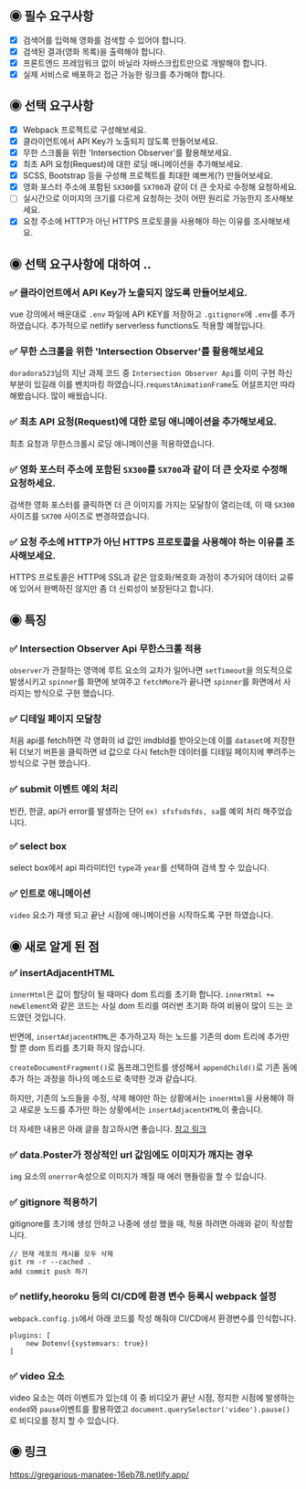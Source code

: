 ## ◉ 필수 요구사항

- [x] 검색어를 입력해 영화를 검색할 수 있어야 합니다.
- [x] 검색된 결과(영화 목록)을 출력해야 합니다.
- [x] 프론트엔드 프레임워크 없이 바닐라 자바스크립트만으로 개발해야 합니다.
- [x] 실제 서비스로 배포하고 접근 가능한 링크를 추가해야 합니다.

## ◉ 선택 요구사항

- [x] Webpack 프로젝트로 구성해보세요.
- [x] 클라이언트에서 API Key가 노출되지 않도록 만들어보세요.
- [x] 무한 스크롤을 위한 'Intersection Observer'를 활용해보세요.
- [x] 최초 API 요청(Request)에 대한 로딩 애니메이션을 추가해보세요.
- [x] SCSS, Bootstrap 등을 구성해 프로젝트를 최대한 예쁘게(?) 만들어보세요.
- [x] 영화 포스터 주소에 포함된 `SX300`를 `SX700`과 같이 더 큰 숫자로 수정해 요청하세요.
- [ ] 실시간으로 이미지의 크기를 다르게 요청하는 것이 어떤 원리로 가능한지 조사해보세요.
- [x] 요청 주소에 HTTP가 아닌 HTTPS 프로토콜을 사용해야 하는 이유를 조사해보세요.

## ◉ 선택 요구사항에 대하여 .. 

### ✅ 클라이언트에서 API Key가 노출되지 않도록 만들어보세요.

vue 강의에서 배운대로 `.env` 파일에 API KEY를 저장하고 `.gitignore`에 `.env`를 추가 하였습니다. 추가적으로 netlify serverless functions도 적용할 예정입니다.

### ✅ 무한 스크롤을 위한 'Intersection Observer'를 활용해보세요

`doradora523`님의 지난 과제 코드 중 `Intersection Observer Api`를 이미 구현 하신 부분이 있길래 이를 벤치마킹 하였습니다.`requestAnimationFrame`도 어설프지만 따라 해봤습니다. 많이 배웠습니다. 

### ✅ 최초 API 요청(Request)에 대한 로딩 애니메이션을 추가해보세요.

최초 요청과 무한스크롤시 로딩 애니메이션을 적용하였습니다. 

### ✅ 영화 포스터 주소에 포함된 `SX300`를 `SX700`과 같이 더 큰 숫자로 수정해 요청하세요.

검색한 영화 포스터를 클릭하면 더 큰 이미지를 가지는 모달창이 열리는데, 이 때 `SX300` 사이즈를 `SX700` 사이즈로 변경하였습니다.

### ✅ 요청 주소에 HTTP가 아닌 HTTPS 프로토콜을 사용해야 하는 이유를 조사해보세요.

HTTPS 프로토콜은 HTTP에 SSL과 같은 암호화/복호화 과정이 추가되어 데이터 교류에 있어서 완벽하진 않지만 좀 더 신뢰성이 보장된다고 합니다.

## ◉ 특징
### ✅ Intersection Observer Api 무한스크롤 적용

`observer`가 관찰하는 영역에 루트 요소의 교차가 일어나면 `setTimeout`을 의도적으로 발생시키고 `spinner`를 화면에 보여주고 `fetchMore`가 끝나면 `spinner`를 화면에서 사라지는 방식으로 구현 했습니다.  

### ✅ 디테일 페이지 모달창

처음 api를 fetch하면 각 영화의 id 값인 imdbId를 받아오는데 이를 `dataset`에 저장한 뒤 더보기 버튼을 클릭하면 id 값으로 다시 fetch한 데이터를 디테일 페이지에 뿌려주는 방식으로 구현 했습니다.
### ✅ submit 이벤트 예외 처리 

빈칸, 한글, api가 error를 발생하는 단어 `ex) sfsfsdsfds, sa`를 예외 처리 해주었습니다.

### ✅ select box

select box에서 api 파라미터인 `type`과 `year`를 선택하여 검색 할 수 있습니다. 

### ✅ 인트로 애니메이션

`video` 요소가 재생 되고 끝난 시점에 애니메이션을 시작하도록 구현 하였습니다.


## ◉ 새로 알게 된 점

### ✅ insertAdjacentHTML

`innerHtml`은 값이 할당이 될 때마다 dom 트리를 초기화 합니다. `innerHtml += newElement`와 같은 코드는 사실 dom 트리를 여러번 초기화 하여 비용이 많이 드는 코드였던 것입니다.

반면에, `insertAdjacentHTML`은 추가하고자 하는 노드를 기존의 dom 트리에 추가만 할 뿐 dom 트리를 초기화 하지 않습니다.

`createDocumentFragment()`로 돔프래그먼트를 생성해서 `appendChild()`로 기존 돔에 추가 하는 과정을 하나의 메소드로 축약한 것과 같습니다. 

하지만, 기존의 노드들을 수정, 삭제 해야만 하는 상황에서는 `innerHtml`을 사용해야 하고 새로운 노드를 추가만 하는 상황에서는 `insertAdjacentHTML`이 좋습니다.

더 자세한 내용은 아래 글을 참고하시면 좋습니다.
[참고 링크](https://velog.io/@1106laura/insertAdjacentHTML)

### ✅ data.Poster가 정상적인 url 값임에도 이미지가 깨지는 경우

`img` 요소의 `onerror`속성으로 이미지가 깨질 때 에러 핸들링을 할 수 있습니다.

### ✅ gitignore 적용하기

gitignore를 초기에 생성 안하고 나중에 생성 했을 때, 적용 하려면 아래와 같이 작성합니다. 

``` 
// 현재 레포의 캐시를 모두 삭제
git rm -r --cached . 
add commit push 하기 
```

### ✅ netlify,heoroku 등의 CI/CD에 환경 변수 등록시 webpack 설정

`webpack.config.js`에서 아래 코드를 작성 해줘야 CI/CD에서 환경변수를 인식합니다.
```
plugins: [
	new Dotenv({systemvars: true})
]
```

### ✅ video 요소

video 요소는 여러 이벤트가 있는데 이 중 비디오가 끝난 시점, 정지한 시점에 발생하는 `ended`와 `pause`이벤트를 활용하였고 `document.querySelector('video').pause()`로 비디오를 정지 할 수 있습니다. 

## ◉ 링크

https://gregarious-manatee-16eb78.netlify.app/